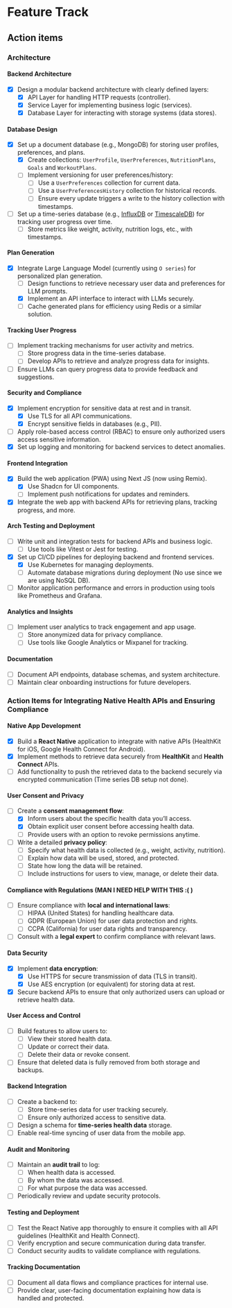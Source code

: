 # Feature Track

## Action items

### Architecture

#### Backend Architecture

- [x] Design a modular backend architecture with clearly defined layers:
  - [x] API Layer for handling HTTP requests (controller).
  - [x] Service Layer for implementing business logic (services).
  - [x] Database Layer for interacting with storage systems (data stores).

#### Database Design

- [x] Set up a document database (e.g., MongoDB) for storing user profiles,
      preferences, and plans.
  - [x] Create collections: `UserProfile`, `UserPreferences`, `NutritionPlans`,
        `Goals` and `WorkoutPlans`.
  - [ ] Implement versioning for user preferences/history:
    - [ ] Use a `UserPreferences` collection for current data.
    - [ ] Use a `UserPreferencesHistory` collection for historical records.
    - [ ] Ensure every update triggers a write to the history collection with timestamps.
- [ ] Set up a time-series database (e.g., [InfluxDB](https://www.influxdata.com/)
      or [TimescaleDB](https://www.timescale.com/)) for tracking
      user progress over time.
  - [ ] Store metrics like weight, activity, nutrition logs, etc., with timestamps.

#### Plan Generation

- [x] Integrate Large Language Model (currently using `O series`) for personalized
      plan generation.
  - [ ] Design functions to retrieve necessary user data and preferences for
        LLM prompts.
  - [x] Implement an API interface to interact with LLMs securely.
  - [ ] Cache generated plans for efficiency using Redis or a similar solution.

#### Tracking User Progress

- [ ] Implement tracking mechanisms for user activity and metrics.
  - [ ] Store progress data in the time-series database.
  - [ ] Develop APIs to retrieve and analyze progress data for insights.
- [ ] Ensure LLMs can query progress data to provide feedback and suggestions.

#### Security and Compliance

- [x] Implement encryption for sensitive data at rest and in transit.
  - [x] Use TLS for all API communications.
  - [x] Encrypt sensitive fields in databases (e.g., PII).
- [ ] Apply role-based access control (RBAC) to ensure only authorized users
      access sensitive information.
- [x] Set up logging and monitoring for backend services to detect anomalies.

#### Frontend Integration

- [x] Build the web application (PWA) using Next JS (now using Remix).
  - [x] Use Shadcn for UI components.
  - [ ] Implement push notifications for updates and reminders.
- [x] Integrate the web app with backend APIs for retrieving plans, tracking
      progress, and more.

#### Arch Testing and Deployment

- [ ] Write unit and integration tests for backend APIs and business logic.
  - [ ] Use tools like Vitest or Jest for testing.
- [x] Set up CI/CD pipelines for deploying backend and frontend services.
  - [x] Use Kubernetes for managing deployments.
  - [ ] Automate database migrations during deployment (No use since we are
        using NoSQL DB).
- [ ] Monitor application performance and errors in production using tools
      like Prometheus and Grafana.

#### Analytics and Insights

- [ ] Implement user analytics to track engagement and app usage.
  - [ ] Store anonymized data for privacy compliance.
  - [ ] Use tools like Google Analytics or Mixpanel for tracking.

#### Documentation

- [ ] Document API endpoints, database schemas, and system architecture.
- [ ] Maintain clear onboarding instructions for future developers.

### Action Items for Integrating Native Health APIs and Ensuring Compliance

#### Native App Development

- [x] Build a **React Native** application to integrate with native APIs
      (HealthKit for iOS, Google Health Connect for Android).
- [x] Implement methods to retrieve data securely from **HealthKit** and
      **Health Connect** APIs.
- [ ] Add functionality to push the retrieved data to the backend
      securely via encrypted communication (Time series DB setup not done).

#### User Consent and Privacy

- [ ] Create a **consent management flow**:
  - [x] Inform users about the specific health data you’ll access.
  - [x] Obtain explicit user consent before accessing health data.
  - [ ] Provide users with an option to revoke permissions anytime.
- [ ] Write a detailed **privacy policy**:
  - [ ] Specify what health data is collected (e.g., weight, activity, nutrition).
  - [ ] Explain how data will be used, stored, and protected.
  - [ ] State how long the data will be retained.
  - [ ] Include instructions for users to view, manage, or delete their data.

#### Compliance with Regulations (MAN I NEED HELP WITH THIS :( )

- [ ] Ensure compliance with **local and international laws**:
  - [ ] HIPAA (United States) for handling healthcare data.
  - [ ] GDPR (European Union) for user data protection and rights.
  - [ ] CCPA (California) for user data rights and transparency.
- [ ] Consult with a **legal expert** to confirm compliance with relevant laws.

#### Data Security

- [x] Implement **data encryption**:
  - [x] Use HTTPS for secure transmission of data (TLS in transit).
  - [x] Use AES encryption (or equivalent) for storing data at rest.
- [x] Secure backend APIs to ensure that only authorized users can upload
      or retrieve health data.

#### User Access and Control

- [ ] Build features to allow users to:
  - [ ] View their stored health data.
  - [ ] Update or correct their data.
  - [ ] Delete their data or revoke consent.
- [ ] Ensure that deleted data is fully removed from both storage and backups.

#### Backend Integration

- [ ] Create a backend to:
  - [ ] Store time-series data for user tracking securely.
  - [ ] Ensure only authorized access to sensitive data.
- [ ] Design a schema for **time-series health data** storage.
- [ ] Enable real-time syncing of user data from the mobile app.

#### Audit and Monitoring

- [ ] Maintain an **audit trail** to log:
  - [ ] When health data is accessed.
  - [ ] By whom the data was accessed.
  - [ ] For what purpose the data was accessed.
- [ ] Periodically review and update security protocols.

#### Testing and Deployment

- [ ] Test the React Native app thoroughly to ensure it complies with all
      API guidelines (HealthKit and Health Connect).
- [ ] Verify encryption and secure communication during data transfer.
- [ ] Conduct security audits to validate compliance with regulations.

#### Tracking Documentation

- [ ] Document all data flows and compliance practices for internal use.
- [ ] Provide clear, user-facing documentation explaining how data is
      handled and protected.
